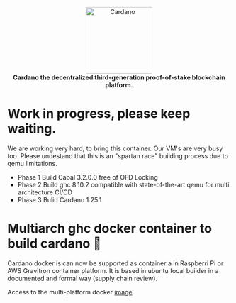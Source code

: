 <!-- markdownlint-configure-file { "MD004": { "style": "consistent" } } -->
<!-- markdownlint-disable MD013 -->
<!-- markdownlint-disable MD033 -->
<p align="center">
    <a href="https://docs.cardano.org/en/latest/">
        <img src="https://docs.cardano.org/en/latest/_static/cardano-logo.png" width="150" alt="Cardano">
    </a>
    <br>
    <strong>Cardano the decentralized third-generation proof-of-stake blockchain platform.</strong>
</p>
<!-- markdownlint-enable MD033 -->

# Work in progress, please keep waiting.
We are working very hard, to bring this container. Our VM's are very busy too.
Please undestand that this is an "spartan race" building process due to qemu limitations.
* Phase 1 Build Cabal 3.2.0.0 free of OFD Locking
* Phase 2 Build ghc 8.10.2 compatible with state-of-the-art qemu for multi architecture CI/CD
* Phase 3 Bulid Cardano 1.25.1

# Multiarch ghc docker container to build cardano 🐳
Cardano docker is can now be supported as container a in Raspberri Pi or AWS Gravitron container platform.
It is based in ubuntu focal builder in a documented and formal way (supply chain review).

Access to the multi-platform docker [image](https://hub.docker.com/r/juampe/base-ghc).
